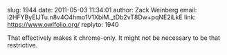 slug:    1944
date:    2011-05-03 11:34:01
author:  Zack Weinberg
email:   i2HFYByEIJTu.n8v4O4hmo1V1XbiM._tDb2vT8Dw+pqNE2iLkE
link:     https://www.owlfolio.org/
replyto: 1940

That effectively makes it chrome-only.  It might not be necessary to be that restrictive.

